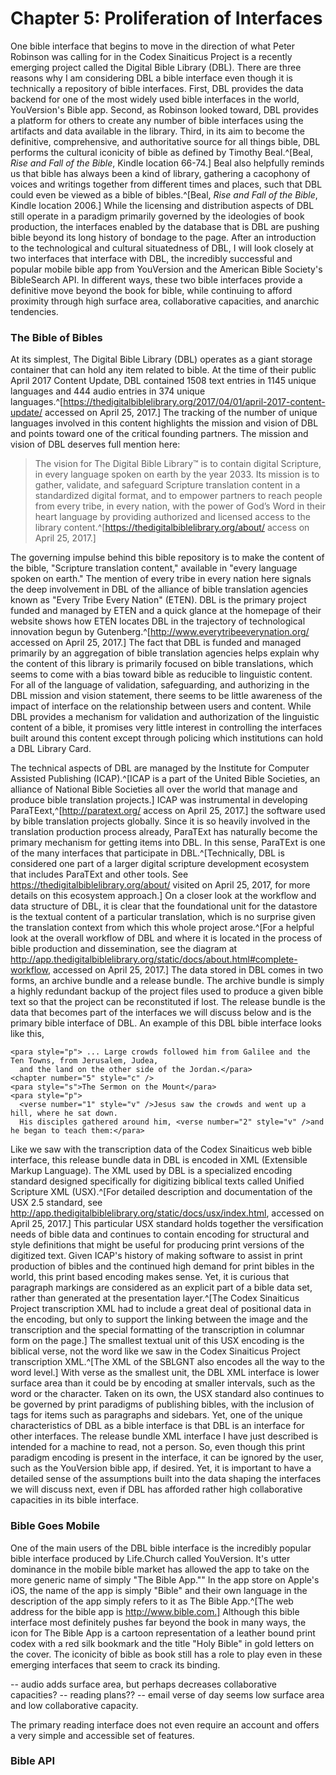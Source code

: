 # Chapter 5: Proliferation of Interfaces

One bible interface that begins to move in the direction of what Peter Robinson was calling for in the Codex Sinaiticus Project is a recently emerging project called the Digital Bible Library (DBL). There are three reasons why I am considering DBL a bible interface even though it is technically a repository of bible interfaces. First, DBL provides the data backend for one of the most widely used bible interfaces in the world, YouVersion's Bible app. Second, as Robinson looked toward, DBL provides a platform for others to create any number of bible interfaces using the artifacts and data available in the library. Third, in its aim to become the definitive, comprehensive, and authoritative source for all things bible, DBL performs the cultural iconicity of bible as defined by Timothy Beal.^[Beal, *Rise and Fall of the Bible*, Kindle location 66-74.] Beal also helpfully reminds us that bible has always been a kind of library, gathering a cacophony of voices and writings together from different times and places, such that DBL could even be viewed as a bible of bibles.^[Beal, *Rise and Fall of the Bible*, Kindle location 2006.] While the licensing and distribution aspects of DBL still operate in a paradigm primarily governed by the ideologies of book production, the interfaces enabled by the database that is DBL are pushing bible beyond its long history of bondage to the page. After an introduction to the technological and cultural situatedness of DBL, I will look closely at two interfaces that interface with DBL, the incredibly successful and popular mobile bible app from YouVersion and the American Bible Society's BibleSearch API. In different ways, these two bible interfaces provide a definitive move beyond the book for bible, while continuing to afford proximity through high surface area, collaborative capacities, and anarchic tendencies.

### The Bible of Bibles ###

At its simplest, The Digital Bible Library (DBL) operates as a giant storage container that can hold any item related to bible. At the time of their public April 2017 Content Update, DBL contained 1508 text entries in 1145 unique languages and 444 audio entries in 374 unique languages.^[https://thedigitalbiblelibrary.org/2017/04/01/april-2017-content-update/ accessed on April 25, 2017.] The tracking of the number of unique languages involved in this content highlights the mission and vision of DBL and points toward one of the critical founding partners. The mission and vision of DBL deserves full mention here:

> The vision for The Digital Bible Library™ is to contain digital Scripture, in every language spoken on earth by the year 2033. Its mission is to gather, validate, and safeguard Scripture translation content in a standardized digital format, and to empower partners to reach people from every tribe, in every nation, with the power of God’s Word in their heart language by providing authorized and licensed access to the library content.^[https://thedigitalbiblelibrary.org/about/ access on April 25, 2017.]

The governing impulse behind this bible repository is to make the content of the bible, "Scripture translation content," available in "every language spoken on earth." The mention of every tribe in every nation here signals the deep involvement in DBL of the alliance of bible translation agencies known as "Every Tribe Every Nation" (ETEN). DBL is the primary project funded and managed by ETEN and a quick glance at the homepage of their website shows how ETEN locates DBL in the trajectory of technological innovation begun by Gutenberg.^[http://www.everytribeeverynation.org/ accessed on April 25, 2017.] The fact that DBL is funded and managed primarily by an aggregation of bible translation agencies helps explain why the content of this library is primarily focused on bible translations, which seems to come with a bias toward bible as reducible to linguistic content. For all of the language of validation, safeguarding, and authorizing in the DBL mission and vision statement, there seems to be little awareness of the impact of interface on the relationship between users and content. While DBL provides a mechanism for validation and authorization of the linguistic content of a bible, it promises very little interest in controlling the interfaces built around this content except through policing which institutions can hold a DBL Library Card. 

The technical aspects of DBL are managed by the Institute for Computer Assisted Publishing (ICAP).^[ICAP is a part of the United Bible Societies, an alliance of National Bible Societies all over the world that manage and produce bible translation projects.] ICAP was instrumental in developing ParaTEext,^[http://paratext.org/ access on April 25, 2017.] the software used by bible translation projects globally. Since it is so heavily involved in the translation production process already, ParaTExt has naturally become the primary mechanism for getting items into DBL. In this sense, ParaTExt is one of the many interfaces that participate in DBL.^[Technically, DBL is considered one part of a larger digital scripture development ecosystem that includes ParaTExt and other tools. See https://thedigitalbiblelibrary.org/about/ visited on April 25, 2017, for more details on this ecosystem approach.] On a closer look at the workflow and data structure of DBL, it is clear that the foundational unit for the datastore is the textual content of a particular translation, which is no surprise given the translation context from which this whole project arose.^[For a helpful look at the overall workflow of DBL and where it is located in the process of bible production and dissemination, see the diagram at http://app.thedigitalbiblelibrary.org/static/docs/about.html#complete-workflow, accessed on April 25, 2017.] The data stored in DBL comes in two forms, an archive bundle and a release bundle. The archive bundle is simply a highly redundant backup of the project files used to produce a given bible text so that the project can be reconstituted if lost. The release bundle is the data that becomes part of the interfaces we will discuss below and is the primary bible interface of DBL. An example of this DBL bible interface looks like this,

~~~
<para style="p"> ... Large crowds followed him from Galilee and the Ten Towns, from Jerusalem, Judea,
  and the land on the other side of the Jordan.</para>
<chapter number="5" style="c" />
<para style="s">The Sermon on the Mount</para>
<para style="p">
  <verse number="1" style="v" />Jesus saw the crowds and went up a hill, where he sat down.
  His disciples gathered around him, <verse number="2" style="v" />and he began to teach them:</para>
~~~

Like we saw with the transcription data of the Codex Sinaiticus web bible interface, this release bundle data in DBL is encoded in XML (Extensible Markup Language). The XML used by DBL is a specialized encoding standard designed specifically for digitizing biblical texts called Unified Scripture XML (USX).^[For detailed description and documentation of the USX 2.5 standard, see http://app.thedigitalbiblelibrary.org/static/docs/usx/index.html, accessed on April 25, 2017.] This particular USX standard holds together the versification needs of bible data and continues to contain encoding for structural and style definitions that might be useful for producing print versions of the digitized text. Given ICAP's history of making software to assist in print production of bibles and the continued high demand for print bibles in the world, this print based encoding makes sense. Yet, it is curious that paragraph markings are considered as an explicit part of a bible data set, rather than generated at the presentation layer.^[The Codex Sinaiticus Project transcription XML had to include a great deal of positional data in the encoding, but only to support the linking between the image and the transcription and the special formatting of the transcription in columnar form on the page.] The smallest textual unit of this USX encoding is the biblical verse, not the word like we saw in the Codex Sinaiticus Project transcription XML.^[The XML of the SBLGNT also encodes all the way to the word level.] With verse as the smallest unit, the DBL XML interface is lower surface area than it could be by encoding at smaller intervals, such as the word or the character. Taken on its own, the USX standard also continues to be governed by print paradigms of publishing bibles, with the inclusion of tags for items such as paragraphs and sidebars. Yet, one of the unique characteristics of DBL as a bible interface is that DBL is an interface for other interfaces. The release bundle XML interface I have just described is intended for a machine to read, not a person. So, even though this print paradigm encoding is present in the interface, it can be ignored by the user, such as the YouVersion bible app, if desired. Yet, it is important to have a detailed sense of the assumptions built into the data shaping the interfaces we will discuss next, even if DBL has afforded rather high collaborative capacities in its bible interface. 

### Bible Goes Mobile ###

One of the main users of the DBL bible interface is the incredibly popular bible interface produced by Life.Church called YouVersion. It's utter dominance in the mobile bible market has allowed the app to take on the more generic name of simply "The Bible App."" In the app store on Apple's iOS, the name of the app is simply "Bible" and their own language in the description of the app simply refers to it as The Bible App.^[The web address for the bible app is http://www.bible.com.] Although this bible interface most definitely pushes far beyond the book in many ways, the icon for The Bible App is a cartoon representation of a leather bound print codex with a red silk bookmark and the title "Holy Bible" in gold letters on the cover. The iconicity of bible as book still has a role to play even in these emerging interfaces that seem to crack its binding. 

-- audio adds surface area, but perhaps decreases collaborative capacities?
-- reading plans??
-- email verse of day seems low surface area and low collaborative capacity.

The primary reading interface does not even require an account and offers a very simple and accessible set of features. 

### Bible API ###

